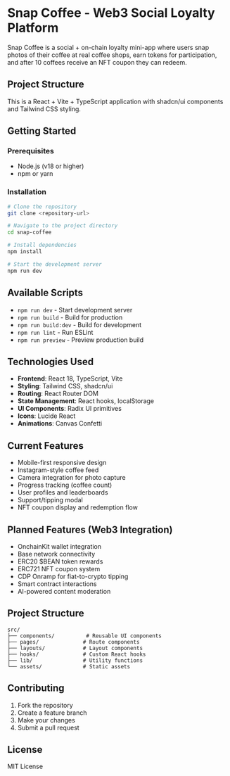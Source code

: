 # Snap Coffee - Web3 Social Loyalty Platform

Snap Coffee is a social + on-chain loyalty mini-app where users snap photos of their coffee at real coffee shops, earn tokens for participation, and after 10 coffees receive an NFT coupon they can redeem.

## Project Structure

This is a React + Vite + TypeScript application with shadcn/ui components and Tailwind CSS styling.

## Getting Started

### Prerequisites

- Node.js (v18 or higher)
- npm or yarn

### Installation

```sh
# Clone the repository
git clone <repository-url>

# Navigate to the project directory
cd snap-coffee

# Install dependencies
npm install

# Start the development server
npm run dev
```

## Available Scripts

- `npm run dev` - Start development server
- `npm run build` - Build for production
- `npm run build:dev` - Build for development
- `npm run lint` - Run ESLint
- `npm run preview` - Preview production build

## Technologies Used

- **Frontend**: React 18, TypeScript, Vite
- **Styling**: Tailwind CSS, shadcn/ui
- **Routing**: React Router DOM
- **State Management**: React hooks, localStorage
- **UI Components**: Radix UI primitives
- **Icons**: Lucide React
- **Animations**: Canvas Confetti

## Current Features

- Mobile-first responsive design
- Instagram-style coffee feed
- Camera integration for photo capture
- Progress tracking (coffee count)
- User profiles and leaderboards
- Support/tipping modal
- NFT coupon display and redemption flow

## Planned Features (Web3 Integration)

- OnchainKit wallet integration
- Base network connectivity
- ERC20 $BEAN token rewards
- ERC721 NFT coupon system
- CDP Onramp for fiat-to-crypto tipping
- Smart contract interactions
- AI-powered content moderation

## Project Structure

```
src/
├── components/          # Reusable UI components
├── pages/              # Route components
├── layouts/            # Layout components
├── hooks/              # Custom React hooks
├── lib/                # Utility functions
└── assets/             # Static assets
```

## Contributing

1. Fork the repository
2. Create a feature branch
3. Make your changes
4. Submit a pull request

## License

MIT License